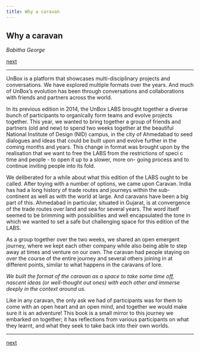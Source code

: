 ```yaml
---
title: Why a caravan
---
```


## Why a caravan
_Babitha George_

<div id="nav">
  <p class="alignright"><a href="1_02.html">next</a></p>
  <div style="clear: both;"></div>
</div>

---


UnBox is a platform that showcases multi-disciplinary projects and conversations. We have explored multiple formats over the years. And much of UnBox’s evolution has been through conversations and collaborations with friends and partners across the world.

In its previous edition in 2014, the UnBox LABS brought together a diverse bunch of participants to organically form teams and evolve projects together. This year, we wanted to bring together a group of friends and partners (old and new) to spend two weeks together at the beautiful National Institute of Design (NID) campus, in the city of Ahmedabad to seed dialogues and ideas that could be built upon and evolve further in the coming months and years. This change in format was brought upon by the realisation that we want to free the LABS from the restrictions of speci c time and people - to open it up to a slower, more on- going process and to continue inviting people into its fold.

We deliberated for a while about what this edition of the LABS ought to be called. After toying with a number of options, we came upon Caravan. India has had a long history of trade routes and journeys within the sub- continent as well as with the world at large. And caravans have been a big part of this. Ahmedabad in particular, situated in Gujarat, is at convergence of the trade routes over land and sea for several years. The word itself seemed to be brimming with possibilities and well encapsulated the tone in which we wanted to set a safe but challenging space for this edition of the LABS.

As a group together over the two weeks, we shared an open emergent journey, where we kept each other company while also being able to step away at times and venture on our own. The caravan had people staying on over the course of the entire journey and several others joining in at different points, similar to what happens in the caravans of lore.

_We built the format of the caravan as a space to take some time off, nascent ideas (or well-thought out ones) with each other and immerse deeply in the context around us._

Like in any caravan, the only ask we had of participants was for them to come with an open heart and an open mind, and together we would make sure it is an adventure!
This book is a small mirror to this journey we embarked on together; it has reflections from various participants on what they learnt, and what they seek to take back into their own worlds.

---

<div id="nav">
  <p class="alignright"><a href="1_02.html">next</a></p>
  <div style="clear: both;"></div>
</div>